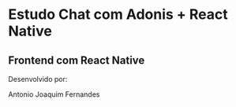 # Estudo Chat com Adonis + React Native

## Frontend com React Native

Desenvolvido por:

Antonio Joaquim Fernandes
